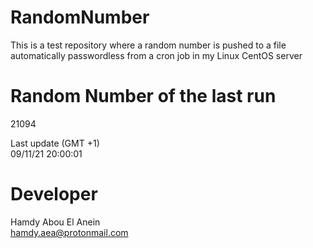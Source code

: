 # RandomNumber    
This is a test repository where a random number is pushed to a file automatically passwordless from a cron job in my Linux CentOS server    
# Random Number of the last run   
21094
      
Last update (GMT +1)    
09/11/21 20:00:01
# Developer    
Hamdy Abou El Anein   
hamdy.aea@protonmail.com
